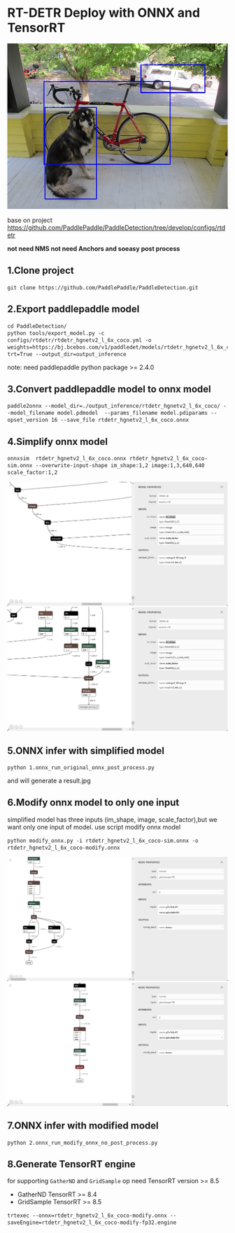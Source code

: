 # RT-DETR Deploy with ONNX and TensorRT
![](./result.jpg)

base on project https://github.com/PaddlePaddle/PaddleDetection/tree/develop/configs/rtdetr

**not need NMS not need Anchors and soeasy post process**

## 1.Clone project 
```shell
git clone https://github.com/PaddlePaddle/PaddleDetection.git
```

## 2.Export paddlepaddle model
```shell
cd PaddleDetection/
python tools/export_model.py -c configs/rtdetr/rtdetr_hgnetv2_l_6x_coco.yml -o weights=https://bj.bcebos.com/v1/paddledet/models/rtdetr_hgnetv2_l_6x_coco.pdparams trt=True --output_dir=output_inference
```
note: need paddlepaddle python package >= 2.4.0

## 3.Convert paddlepaddle model to onnx model
```shell
paddle2onnx --model_dir=./output_inference/rtdetr_hgnetv2_l_6x_coco/ --model_filename model.pdmodel  --params_filename model.pdiparams --opset_version 16 --save_file rtdetr_hgnetv2_l_6x_coco.onnx
```

## 4.Simplify onnx model
```shell
onnxsim  rtdetr_hgnetv2_l_6x_coco.onnx rtdetr_hgnetv2_l_6x_coco-sim.onnx --overwrite-input-shape im_shape:1,2 image:1,3,640,640 scale_factor:1,2
```
![](src-bboxes.png)
![](src-scores.png)

## 5.ONNX infer with simplified model
```shell
python 1.onnx_run_original_onnx_post_process.py
```
and will generate a result.jpg

## 6.Modify onnx model to only one input
simplified model has three inputs (im_shape, image, scale_factor),but we want only one input of model.
use script modify onnx model
```shell
python modify_onnx.py -i rtdetr_hgnetv2_l_6x_coco-sim.onnx -o rtdetr_hgnetv2_l_6x_coco-modify.onnx
```
![](modify-bboxes.png)
![](modify-scores.png)

## 7.ONNX infer with modified model
```shell
python 2.onnx_run_modify_onnx_no_post_process.py
```

## 8.Generate TensorRT engine
for supporting `GatherND` and `GridSample` op need TensorRT version >= 8.5
* GatherND    TensorRT >= 8.4
* GridSample  TensorRT >= 8.5

```shell
trtexec --onnx=rtdetr_hgnetv2_l_6x_coco-modify.onnx --saveEngine=rtdetr_hgnetv2_l_6x_coco-modify-fp32.engine
```
